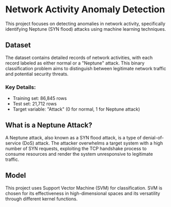 # Network Activity Anomaly Detection

This project focuses on detecting anomalies in network activity, specifically identifying Neptune (SYN flood) attacks using machine learning techniques.

## Dataset

The dataset contains detailed records of network activities, with each record labeled as either normal or a "Neptune" attack. This binary classification problem aims to distinguish between legitimate network traffic and potential security threats.

### Key Details:
- Training set: 86,845 rows
- Test set: 21,712 rows
- Target variable: "Attack" (0 for normal, 1 for Neptune attack)

## What is a Neptune Attack?

A Neptune attack, also known as a SYN flood attack, is a type of denial-of-service (DoS) attack. The attacker overwhelms a target system with a high number of SYN requests, exploiting the TCP handshake process to consume resources and render the system unresponsive to legitimate traffic.

## Model

This project uses Support Vector Machine (SVM) for classification. SVM is chosen for its effectiveness in high-dimensional spaces and its versatility through different kernel functions.

